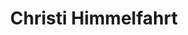 ---
title: Christi Himmelfahrt
filter:
    kind: holiday
dates:
    start: 2024-05-09
    end: 2024-05-09
_build:
  render: false # no permalink/single-page, we WANT THIS
  list: true # but render on the list pages
---